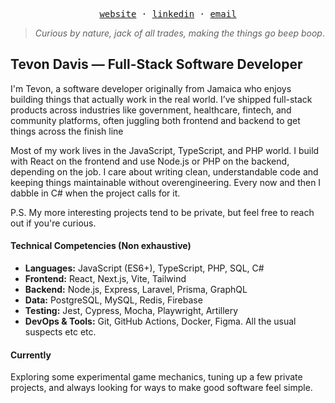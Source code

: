 
<p align="center">
  <samp>
    <a href="https://tevon.dev">website</a> ·
    <a href="https://linkedin.com/in/tevon">linkedin</a> ·
    <a href="mailto:tevondavisjc+github@gmail.com">email</a>
  </samp>
</p>

> _Curious by nature, jack of all trades, making the things go beep boop_.

## Tevon Davis — Full-Stack Software Developer

I'm Tevon, a software developer originally from Jamaica who enjoys building things that actually work in the real world. I’ve shipped full-stack products across industries like government, healthcare, fintech, and community platforms, often juggling both frontend and backend to get things across the finish line

Most of my work lives in the JavaScript, TypeScript, and PHP world. I build with React on the frontend and use Node.js or PHP on the backend, depending on the job. I care about writing clean, understandable code and keeping things maintainable without overengineering. Every now and then I dabble in C# when the project calls for it.

P.S. My more interesting projects tend to be private, but feel free to reach out if you're curious.

#### Technical Competencies (Non exhaustive)

- **Languages:** JavaScript (ES6+), TypeScript, PHP, SQL, C#  
- **Frontend:** React, Next.js, Vite, Tailwind  
- **Backend:** Node.js, Express, Laravel, Prisma, GraphQL  
- **Data:** PostgreSQL, MySQL, Redis, Firebase  
- **Testing:** Jest, Cypress, Mocha, Playwright, Artillery  
- **DevOps & Tools:** Git, GitHub Actions, Docker, Figma. All the usual suspects etc etc.

#### Currently

Exploring some experimental game mechanics, tuning up a few private projects, and always looking for ways to make good software feel simple.


